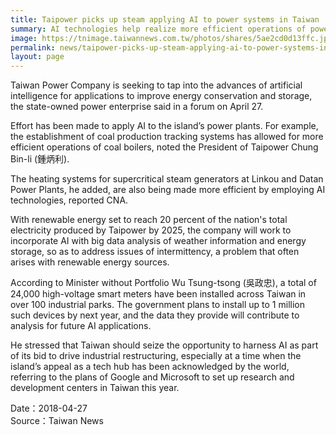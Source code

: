 ```yaml
---
title: Taipower picks up steam applying AI to power systems in Taiwan
summary: AI technologies help realize more efficient operations of power plants
image: https://tnimage.taiwannews.com.tw/photos/shares/5ae2cd0d13ffc.jpg
permalink: news/taipower-picks-up-steam-applying-ai-to-power-systems-in-taiwan/
layout: page
---
```

Taiwan Power Company is seeking to tap into the advances of artificial intelligence for applications to improve energy conservation and storage, the state-owned power enterprise said in a forum on April 27.

Effort has been made to apply AI to the island’s power plants. For example, the establishment of coal production tracking systems has allowed for more efficient operations of coal boilers, noted the President of Taipower Chung Bin-li (鍾炳利).

The heating systems for supercritical steam generators at Linkou and Datan Power Plants, he added, are also being made more efficient by employing AI technologies, reported CNA.

With renewable energy set to reach 20 percent of the nation's total electricity produced by Taipower by 2025, the company will work to incorporate AI with big data analysis of weather information and energy storage, so as to address issues of intermittency, a problem that often arises with renewable energy sources.

According to Minister without Portfolio Wu Tsung-tsong (吳政忠), a total of 24,000 high-voltage smart meters have been installed across Taiwan in over 100 industrial parks. The government plans to install up to 1 million such devices by next year, and the data they provide will contribute to analysis for future AI applications.

He stressed that Taiwan should seize the opportunity to harness AI as part of its bid to drive industrial restructuring, especially at a time when the island’s appeal as a tech hub has been acknowledged by the world, referring to the plans of Google and Microsoft to set up research and development centers in Taiwan this year.

Date：2018-04-27
<br/>
Source：Taiwan News

